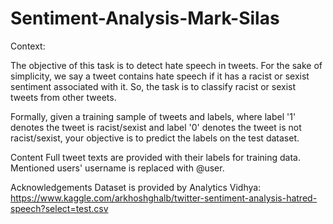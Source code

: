 # Sentiment-Analysis-Mark-Silas
 
Context:

The objective of this task is to detect hate speech in tweets. For the sake of simplicity, we say a tweet contains hate speech if it has a racist or sexist sentiment associated with it. So, the task is to classify racist or sexist tweets from other tweets.

Formally, given a training sample of tweets and labels, where label '1' denotes the tweet is racist/sexist and label '0' denotes the tweet is not racist/sexist, your objective is to predict the labels on the test dataset.

Content
Full tweet texts are provided with their labels for training data. Mentioned users' username is replaced with @user.

Acknowledgements Dataset is provided by Analytics Vidhya: https://www.kaggle.com/arkhoshghalb/twitter-sentiment-analysis-hatred-speech?select=test.csv
